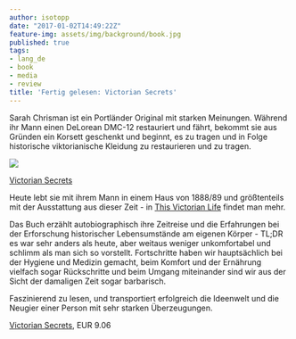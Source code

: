 ```yaml
---
author: isotopp
date: "2017-01-02T14:49:22Z"
feature-img: assets/img/background/book.jpg
published: true
tags:
- lang_de
- book
- media
- review
title: 'Fertig gelesen: Victorian Secrets'
---
```

Sarah Chrisman ist ein Portländer Original mit starken Meinungen. Während ihr Mann einen DeLorean DMC-12 restauriert und fährt, bekommt sie aus Gründen ein Korsett geschenkt und beginnt, es zu tragen und in Folge historische viktorianische Kleidung zu restaurieren und zu tragen.

[![](/uploads/2017/01/victorian-secrets.jpg)](https://www.amazon.de/Victorian-Secrets-Corset-Taught-Present-ebook/dp/B00E25AV3K)

[Victorian Secrets](https://www.amazon.de/Victorian-Secrets-Corset-Taught-Present-ebook/dp/B00E25AV3K)

Heute lebt sie mit ihrem Mann in einem Haus von 1888/89 und größtenteils mit der Ausstattung aus dieser Zeit - in [This Victorian Life](http://www.thisvictorianlife.com/) findet man mehr.

Das Buch erzählt autobiographisch ihre Zeitreise und die Erfahrungen bei der Erforschung historischer Lebensumstände am eigenen Körper - TL;DR es war sehr anders als heute, aber weitaus weniger unkomfortabel und schlimm als man sich so vorstellt. Fortschritte haben wir hauptsächlich bei der Hygiene und Medizin gemacht, beim Komfort und der Ernährung vielfach sogar Rückschritte und beim Umgang miteinander sind wir aus der Sicht der damaligen Zeit sogar barbarisch.

Faszinierend zu lesen, und transportiert erfolgreich die Ideenwelt und die Neugier einer Person mit sehr starken Überzeugungen.

[Victorian Secrets](https://www.amazon.de/Victorian-Secrets-Corset-Taught-Present-ebook/dp/B00E25AV3K), EUR 9.06

